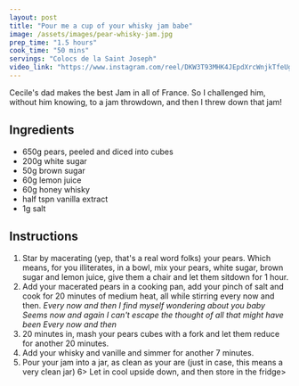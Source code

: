 ```yaml
---
layout: post
title: "Pour me a cup of your whisky jam babe"
image: /assets/images/pear-whisky-jam.jpg
prep_time: "1.5 hours"
cook_time: "50 mins"
servings: "Colocs de la Saint Joseph"
video_link: "https://www.instagram.com/reel/DKW3T93MHK4JEpdXrcWnjkTfeUgA34_vcCzl940/?igsh=bTZqZWNmY3ZndnNp"
---
```


Cecile's dad makes the best Jam in all of France. So I challenged him, without him knowing, to a jam throwdown, and then I threw down that jam! 

## Ingredients

* 650g pears, peeled and diced into cubes
* 200g white sugar
* 50g brown sugar
* 60g lemon juice
* 60g honey whisky
* half tspn vanilla extract
* 1g salt


## Instructions

1. Star by macerating (yep, that's a real word folks) your pears. Which means, for you illiterates, in a bowl, mix your pears, white sugar, brown sugar and lemon juice, give them a chair and let them sitdown for 1 hour. 
2. Add your macerated pears in a cooking pan, add your pinch of salt and cook for 20 minutes of medium heat, all while stirring every now and then.
*Every now and then*
*I find myself wondering about you baby*
*Seems now and again*
*I can't escape the thought of all that might have been*
*Every now and then*
3. 20 minutes in, mash your pears cubes with a fork and let them reduce for another 20 minutes. 
4. Add your whisky and vanille and simmer for another 7 minutes. 
5. Pour your jam into a jar, as clean as your are (just in case, this means a very clean jar)
6> Let in cool upside down, and then store in the fridge> 


